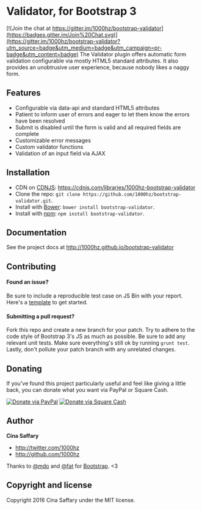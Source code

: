 # Validator, for Bootstrap 3

[![Join the chat at https://gitter.im/1000hz/bootstrap-validator](https://badges.gitter.im/Join%20Chat.svg)](https://gitter.im/1000hz/bootstrap-validator?utm_source=badge&utm_medium=badge&utm_campaign=pr-badge&utm_content=badge)
The Validator plugin offers automatic form validation configurable via mostly HTML5 standard attributes.
It also provides an unobtrusive user experience, because nobody likes a naggy form.

## Features
- Configurable via data-api and standard HTML5 attributes
- Patient to inform user of errors and eager to let them know the errors have been resolved
- Submit is disabled until the form is valid and all required fields are complete
- Customizable error messages
- Custom validator functions
- Validation of an input field via AJAX

## Installation
* CDN on [CDNJS](https://cdnjs.com): https://cdnjs.com/libraries/1000hz-bootstrap-validator
* Clone the repo: `git clone https://github.com/1000hz/bootstrap-validator.git`.
* Install with [Bower](http://bower.io): `bower install bootstrap-validator`.
* Install with [npm](https://www.npmjs.com): `npm install bootstrap-validator`.

## Documentation

See the project docs at http://1000hz.github.io/bootstrap-validator

## Contributing
#### Found an issue?
Be sure to include a reproducible test case on JS Bin with your report. Here's a [template](http://jsbin.com/fopaposaci/1/edit?html,js,output) to get started.
#### Submitting a pull request?
Fork this repo and create a new branch for your patch.
Try to adhere to the code style of Bootstrap 3's JS as much as possible.
Be sure to add any relevant unit tests.
Make sure everything's still ok by running `grunt test`.
Lastly, don't pollute your patch branch with any unrelated changes.

## Donating
If you've found this project particularly useful and feel like giving a little back, you can donate what you want via PayPal or Square Cash.

<a href="https://paypal.me/1000hz"><img src="https://img.shields.io/badge/Donate-PayPal-blue.svg" alt="Donate via PayPal"></a>
<a href="https://cash.me/$cina"><img src="https://img.shields.io/badge/Donate-Square Cash-brightgreen.svg" alt="Donate via Square Cash"></a>


## Author

**Cina Saffary**
- http://twitter.com/1000hz
- http://github.com/1000hz

Thanks to  [@mdo](https://github.com/mdo) and [@fat](https://github.com/fat) for [Bootstrap](http://getbootstrap.com). <3

## Copyright and license
Copyright 2016 Cina Saffary under the MIT license.
